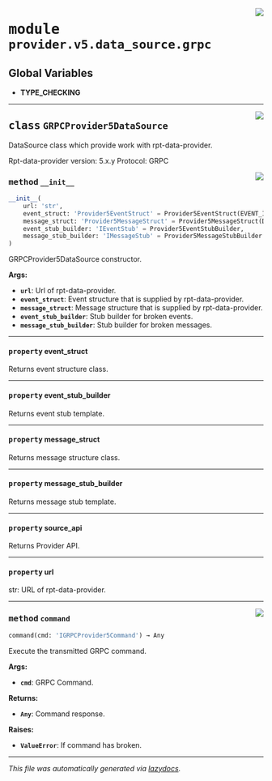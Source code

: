 <!-- markdownlint-disable -->

<a href="../../th2_data_services/provider/v5/data_source/grpc.py#L0"><img align="right" style="float:right;" src="https://img.shields.io/badge/-source-cccccc?style=flat-square"></a>

# <kbd>module</kbd> `provider.v5.data_source.grpc`




**Global Variables**
---------------
- **TYPE_CHECKING**


---

<a href="../../th2_data_services/provider/v5/data_source/grpc.py#L45"><img align="right" style="float:right;" src="https://img.shields.io/badge/-source-cccccc?style=flat-square"></a>

## <kbd>class</kbd> `GRPCProvider5DataSource`
DataSource class which provide work with rpt-data-provider. 

Rpt-data-provider version: 5.x.y Protocol: GRPC 

<a href="../../th2_data_services/provider/v5/data_source/grpc.py#L52"><img align="right" style="float:right;" src="https://img.shields.io/badge/-source-cccccc?style=flat-square"></a>

### <kbd>method</kbd> `__init__`

```python
__init__(
    url: 'str',
    event_struct: 'Provider5EventStruct' = Provider5EventStruct(EVENT_ID='eventId', PARENT_EVENT_ID='parentEventId', STATUS='successful', NAME='eventName', TYPE='type', BATCH_ID='batchId', IS_BATCHED='isBatched', EVENT_TYPE='eventType', END_TIMESTAMP='endTimestamp', START_TIMESTAMP='startTimestamp', ATTACHED_MESSAGES_IDS='attachedMessageIds', BODY='body'),
    message_struct: 'Provider5MessageStruct' = Provider5MessageStruct(DIRECTION='direction', SESSION_ID='sessionId', MESSAGE_TYPE='messageType', CONNECTION_ID='connectionId', SESSION_ALIAS='sessionAlias', SUBSEQUENCE='subsequence', SEQUENCE='sequence', TIMESTAMP='timestamp', BODY='body', BODY_BASE64='bodyBase64', TYPE='type', MESSAGE_ID='messageId', ATTACHED_EVENT_IDS='attachedEventIds'),
    event_stub_builder: 'IEventStub' = Provider5EventStubBuilder,
    message_stub_builder: 'IMessageStub' = Provider5MessageStubBuilder
)
```

GRPCProvider5DataSource constructor. 



**Args:**
 
 - <b>`url`</b>:  Url of rpt-data-provider. 
 - <b>`event_struct`</b>:  Event structure that is supplied by rpt-data-provider. 
 - <b>`message_struct`</b>:  Message structure that is supplied by rpt-data-provider. 
 - <b>`event_stub_builder`</b>:  Stub builder for broken events. 
 - <b>`message_stub_builder`</b>:  Stub builder for broken messages. 


---

#### <kbd>property</kbd> event_struct

Returns event structure class. 

---

#### <kbd>property</kbd> event_stub_builder

Returns event stub template. 

---

#### <kbd>property</kbd> message_struct

Returns message structure class. 

---

#### <kbd>property</kbd> message_stub_builder

Returns message stub template. 

---

#### <kbd>property</kbd> source_api

Returns Provider API. 

---

#### <kbd>property</kbd> url

str: URL of rpt-data-provider. 



---

<a href="../../th2_data_services/provider/v5/data_source/grpc.py#L81"><img align="right" style="float:right;" src="https://img.shields.io/badge/-source-cccccc?style=flat-square"></a>

### <kbd>method</kbd> `command`

```python
command(cmd: 'IGRPCProvider5Command') → Any
```

Execute the transmitted GRPC command. 



**Args:**
 
 - <b>`cmd`</b>:  GRPC Command. 



**Returns:**
 
 - <b>`Any`</b>:  Command response. 



**Raises:**
 
 - <b>`ValueError`</b>:  If command has broken. 




---

_This file was automatically generated via [lazydocs](https://github.com/ml-tooling/lazydocs)._
